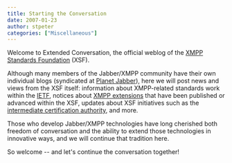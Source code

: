 ```yaml
---
title: Starting the Conversation
date: 2007-01-23
author: stpeter
categories: ["Miscellaneous"]
---
```


Welcome to Extended Conversation, the official weblog of the [XMPP Standards Foundation](https://xmpp.org/xsf/) (XSF).

Although many members of the Jabber/XMPP community have their own individual blogs (syndicated at [Planet Jabber](http://planet.jabber.org/)), here we will post news and views from the XSF itself: information about XMPP-related standards work within the [IETF](http://www.ietf.org/), notices about [XMPP extensions](https://xmpp.org/extensions/) that have been published or advanced within the XSF, updates about XSF initiatives such as the [intermediate certification authority](https://www.xmpp.net/), and more.

Those who develop Jabber/XMPP technologies have long cherished both freedom of conversation and the ability to extend those technologies in innovative ways, and we will continue that tradition here.

So welcome -- and let's continue the conversation together!
